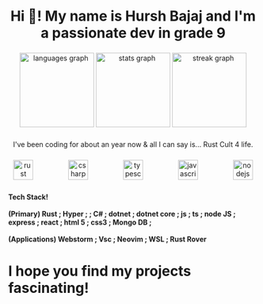 <h1 align="center">Hi 👋! My name is Hursh Bajaj and I'm a passionate dev in grade 9</h1>

###

<div align="center">
  <img src="https://github-readme-stats.vercel.app/api/top-langs?username=hurshbajaj&locale=en&hide_title=false&layout=compact&card_width=320&langs_count=5&theme=nord&hide_border=false" height="150" alt="languages graph"  />
  <img src="https://github-readme-stats.vercel.app/api?username=hurshbajaj&hide_title=false&hide_rank=false&show_icons=true&include_all_commits=true&count_private=true&disable_animations=false&theme=nord&locale=en&hide_border=false" height="150" alt="stats graph"  />
  <img src="https://streak-stats.demolab.com?user=hurshbajaj&locale=en&mode=daily&theme=tokyonight&hide_border=false&border_radius=5" height="150" alt="streak graph"  />
</div>

###

<p align="center">I've been coding for about an year now & all I can say is... Rust Cult 4 life.</p>

###

<div align="center">
  <img src="https://skillicons.dev/icons?i=rust" height="40" alt="rust logo"  />
  <img width="63" />
  <img src="https://cdn.jsdelivr.net/gh/devicons/devicon/icons/csharp/csharp-original.svg" height="40" alt="csharp logo"  />
  <img width="63" />
  <img src="https://cdn.simpleicons.org/typescript/3178C6" height="40" alt="typescript logo"  />
  <img width="63" />
  <img src="https://cdn.simpleicons.org/javascript/F7DF1E" height="40" alt="javascript logo"  />
  <img width="63" />
  <img src="https://cdn.simpleicons.org/nodedotjs/339933" height="40" alt="nodejs logo"  />
</div>

###

<h3 align="left"></h3>

###

<h4 align="left">Tech Stack! <br><br>(Primary) Rust ; Hyper <webd> ; <rs-more>; C# ; dotnet ; dotnet core ; js ; ts ; node JS ; express ; react ; html 5 ; css3 ; Mongo DB ;<br><br>(Applications) Webstorm ; Vsc ; Neovim ; WSL ; Rust Rover</h4>

###

<h1 align="left">I hope you find my projects fascinating!</h1>

###
